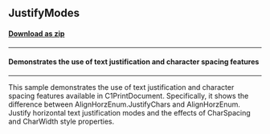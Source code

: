 ## JustifyModes
#### [Download as zip](https://grapecity.github.io/DownGit/#/home?url=https://github.com/GrapeCity/ComponentOne-WinForms-Samples/tree/master/Next\PrintDocument\CS\JustifyModes)
____
#### Demonstrates the use of text justification and character spacing features
____
This sample demonstrates the use of text justification and character spacing features available in C1PrintDocument.
Specifically, it shows the difference between AlignHorzEnum.JustifyChars and AlignHorzEnum.
Justify horizontal text justification modes and the effects of CharSpacing and CharWidth style properties.
